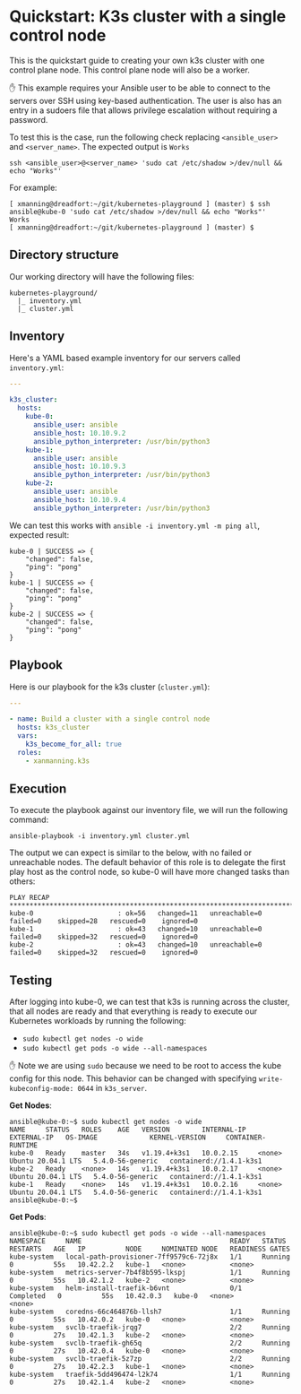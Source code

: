 # Quickstart: K3s cluster with a single control node

This is the quickstart guide to creating your own k3s cluster with one control
plane node. This control plane node will also be a worker.

:hand: This example requires your Ansible user to be able to connect to the
servers over SSH using key-based authentication. The user is also has an entry
in a sudoers file that allows privilege escalation without requiring a
password.

To test this is the case, run the following check replacing `<ansible_user>`
and `<server_name>`. The expected output is `Works`

`ssh <ansible_user>@<server_name> 'sudo cat /etc/shadow >/dev/null && echo "Works"'`

For example:

```text
[ xmanning@dreadfort:~/git/kubernetes-playground ] (master) $ ssh ansible@kube-0 'sudo cat /etc/shadow >/dev/null && echo "Works"'
Works
[ xmanning@dreadfort:~/git/kubernetes-playground ] (master) $
```

## Directory structure

Our working directory will have the following files:

```text
kubernetes-playground/
  |_ inventory.yml
  |_ cluster.yml
```

## Inventory

Here's a YAML based example inventory for our servers called `inventory.yml`:

```yaml
---

k3s_cluster:
  hosts:
    kube-0:
      ansible_user: ansible
      ansible_host: 10.10.9.2
      ansible_python_interpreter: /usr/bin/python3
    kube-1:
      ansible_user: ansible
      ansible_host: 10.10.9.3
      ansible_python_interpreter: /usr/bin/python3
    kube-2:
      ansible_user: ansible
      ansible_host: 10.10.9.4
      ansible_python_interpreter: /usr/bin/python3

```

We can test this works with `ansible -i inventory.yml -m ping all`, expected
result:

```text
kube-0 | SUCCESS => {
    "changed": false,
    "ping": "pong"
}
kube-1 | SUCCESS => {
    "changed": false,
    "ping": "pong"
}
kube-2 | SUCCESS => {
    "changed": false,
    "ping": "pong"
}

```

## Playbook

Here is our playbook for the k3s cluster (`cluster.yml`):

```yaml
---

- name: Build a cluster with a single control node
  hosts: k3s_cluster
  vars:
    k3s_become_for_all: true
  roles:
    - xanmanning.k3s
```

## Execution

To execute the playbook against our inventory file, we will run the following
command:

`ansible-playbook -i inventory.yml cluster.yml`

The output we can expect is similar to the below, with no failed or unreachable
nodes. The default behavior of this role is to delegate the first play host as
the control node, so kube-0 will have more changed tasks than others:

```text
PLAY RECAP *******************************************************************************************************
kube-0                     : ok=56   changed=11   unreachable=0    failed=0    skipped=28   rescued=0    ignored=0
kube-1                     : ok=43   changed=10   unreachable=0    failed=0    skipped=32   rescued=0    ignored=0
kube-2                     : ok=43   changed=10   unreachable=0    failed=0    skipped=32   rescued=0    ignored=0
```

## Testing

After logging into kube-0, we can test that k3s is running across the cluster,
that all nodes are ready and that everything is ready to execute our Kubernetes
workloads by running the following:

  - `sudo kubectl get nodes -o wide`
  - `sudo kubectl get pods -o wide --all-namespaces`

:hand: Note we are using `sudo` because we need to be root to access the
kube config for this node. This behavior can be changed with specifying
`write-kubeconfig-mode: 0644` in `k3s_server`.

**Get Nodes**:

```text
ansible@kube-0:~$ sudo kubectl get nodes -o wide
NAME     STATUS   ROLES    AGE   VERSION        INTERNAL-IP   EXTERNAL-IP   OS-IMAGE             KERNEL-VERSION     CONTAINER-RUNTIME
kube-0   Ready    master   34s   v1.19.4+k3s1   10.0.2.15     <none>        Ubuntu 20.04.1 LTS   5.4.0-56-generic   containerd://1.4.1-k3s1
kube-2   Ready    <none>   14s   v1.19.4+k3s1   10.0.2.17     <none>        Ubuntu 20.04.1 LTS   5.4.0-56-generic   containerd://1.4.1-k3s1
kube-1   Ready    <none>   14s   v1.19.4+k3s1   10.0.2.16     <none>        Ubuntu 20.04.1 LTS   5.4.0-56-generic   containerd://1.4.1-k3s1
ansible@kube-0:~$
```

**Get Pods**:

```text
ansible@kube-0:~$ sudo kubectl get pods -o wide --all-namespaces
NAMESPACE     NAME                                     READY   STATUS      RESTARTS   AGE   IP          NODE     NOMINATED NODE   READINESS GATES
kube-system   local-path-provisioner-7ff9579c6-72j8x   1/1     Running     0          55s   10.42.2.2   kube-1   <none>           <none>
kube-system   metrics-server-7b4f8b595-lkspj           1/1     Running     0          55s   10.42.1.2   kube-2   <none>           <none>
kube-system   helm-install-traefik-b6vnt               0/1     Completed   0          55s   10.42.0.3   kube-0   <none>           <none>
kube-system   coredns-66c464876b-llsh7                 1/1     Running     0          55s   10.42.0.2   kube-0   <none>           <none>
kube-system   svclb-traefik-jrqg7                      2/2     Running     0          27s   10.42.1.3   kube-2   <none>           <none>
kube-system   svclb-traefik-gh65q                      2/2     Running     0          27s   10.42.0.4   kube-0   <none>           <none>
kube-system   svclb-traefik-5z7zp                      2/2     Running     0          27s   10.42.2.3   kube-1   <none>           <none>
kube-system   traefik-5dd496474-l2k74                  1/1     Running     0          27s   10.42.1.4   kube-2   <none>           <none>
```
